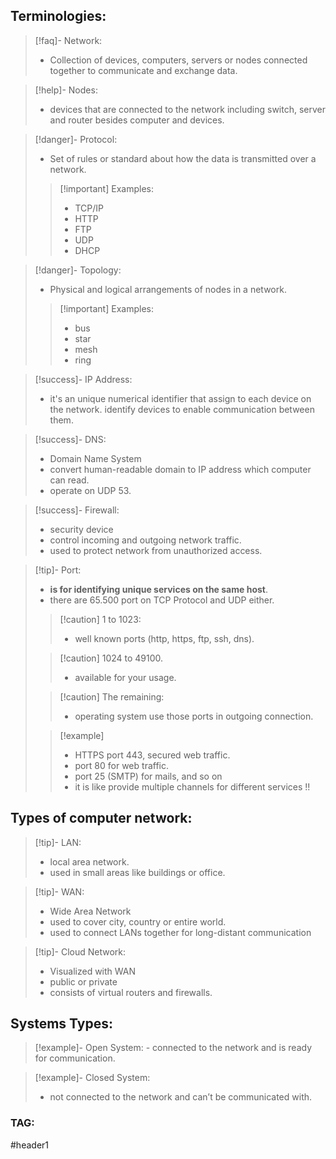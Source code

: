 ## Terminologies:
>[!faq]- Network:
> - Collection of devices, computers, servers or nodes connected together to communicate and exchange data.

>[!help]- Nodes:
>- devices that are connected to the network including switch, server and router besides computer and devices.

>[!danger]- Protocol:
>- Set of rules or standard about how the data is transmitted over a network.
>>[!important] Examples:
>>- TCP/IP
>>- HTTP
>>- FTP
>>- UDP
>>- DHCP

>[!danger]- Topology:
>- Physical and logical arrangements of nodes in a network.
>>[!important] Examples:
>>- bus
>>- star
>>- mesh
>>- ring

>[!success]- IP Address:
>- it's an unique numerical identifier that assign to each device on the network. identify devices to enable communication between them.

>[!success]- DNS:
>- Domain Name System
>- convert human-readable domain to IP address which computer can read.
>- operate on UDP 53.

>[!success]- Firewall:
>- security device
>- control incoming and outgoing network traffic.
>- used to protect network from unauthorized access.

>[!tip]- Port:
>- **is for identifying unique services on the same host**.
>- there are 65.500 port on TCP Protocol and UDP either.
>
>>[!caution] 1 to 1023:
>>- well known ports (http, https, ftp, ssh, dns).
>
>>[!caution] 1024 to 49100.
>>- available for your usage.
>
>>[!caution] The remaining:
>>- operating system use those ports in outgoing connection.
>
>>[!example]
>>- HTTPS port 443, secured web traffic.
>>- port 80 for web traffic.
>>- port 25 (SMTP) for mails, and so on
>>- it is like provide multiple channels for different services !!

## Types of computer network:

>[!tip]- LAN:
>- local area network.
>- used in small areas like buildings or office.

>[!tip]- WAN:
>- Wide Area Network
>- used to cover city, country or entire world.
>- used to connect LANs together for long-distant communication

>[!tip]- Cloud Network:
>- Visualized with WAN
>- public or private
>- consists of virtual routers and firewalls.


## Systems Types:

>[!example]- Open System:
>- connected to the network and is ready for communication.

>[!example]- Closed System:
>- not connected to the network and can’t be communicated with.

### TAG:
#header1